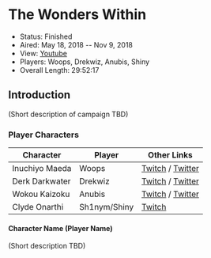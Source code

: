 # The Wonders Within

* Status: Finished
* Aired: May 18, 2018 -- Nov 9, 2018
* View: [Youtube](https://www.youtube.com/watch?v=rfQcFeVr0eI&list=PLfASEnzB7i1YXb7J78nT7aVHsfbkJ8wWf)
* Players: Woops, Drekwiz, Anubis, Shiny
* Overall Length: 29:52:17

## Introduction

(Short description of campaign TBD)

### Player Characters

|**Character**| **Player**|**Other Links**|
| ------ | ------ | ------ |
|Inuchiyo Maeda| Woops |[Twitch](https://www.twitch.tv/woops) / [Twitter](https://twitter.com/woops/)| 
|Derk Darkwater| Drekwiz |[Twitch](https://www.twitch.tv/drekwiz) / [Twitter](https://twitter.com/drekwiz)|
|Wokou Kaizoku| Anubis |[Twitch](https://www.twitch.tv/anubis) / [Twitter](https://twitter.com/anubis)|
|Clyde Onarthi | Sh1nym/Shiny |[Twitch](https://www.twitch.tv/shiny)|

#### Character Name (Player Name)

(Short description TBD)
